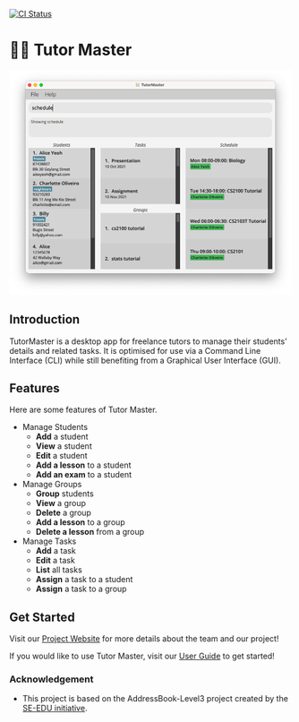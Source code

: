 [![CI Status](https://github.com/se-edu/addressbook-level3/workflows/Java%20CI/badge.svg)](https://github.com/AY2122S1-CS2103T-W16-4/tp/actions)

# 🧑‍🏫 Tutor Master

![Ui](docs/images/Ui.png)

## Introduction
TutorMaster is a desktop app for freelance tutors to manage their students’ details and related tasks. It is optimised for use via a Command Line Interface (CLI) while still benefiting from a Graphical User Interface (GUI).

## Features
Here are some features of Tutor Master.
- Manage Students
  - **Add** a student
  - **View** a student
  - **Edit** a student
  - **Add a lesson** to a student
  - **Add an exam** to a student
- Manage Groups
  - **Group** students
  - **View** a group
  - **Delete** a group
  - **Add a lesson** to a group
  - **Delete a lesson** from a group
- Manage Tasks
  - **Add** a task
  - **Edit** a task
  - **List** all tasks
  - **Assign** a task to a student
  - **Assign** a task to a group

## Get Started

Visit our [Project Website](https://ay2122s1-cs2103t-w16-4.github.io/tp/) for more details about the team and our project!

If you would like to use Tutor Master, visit our [User Guide](https://ay2122s1-cs2103t-w16-4.github.io/tp/UserGuide.html) to get started!

### Acknowledgement
* This project is based on the AddressBook-Level3 project created by the [SE-EDU initiative](https://se-education.org).
